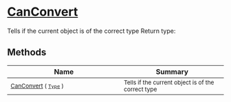 # [CanConvert](./FeatureDescriptorJsonConverter-100664019.md)

Tells if the current object is of the correct type
Return type:
## Methods

| Name | Summary | 
| --- | --- | 
| <sub>[CanConvert](./FeatureDescriptorJsonConverter-100664019.md) ( [`Type`](https://docs.microsoft.com/en-us/dotnet/api/System.Type) )</sub><img width=200/>| <sub>Tells if the current object is of the correct type</sub>| <br>


